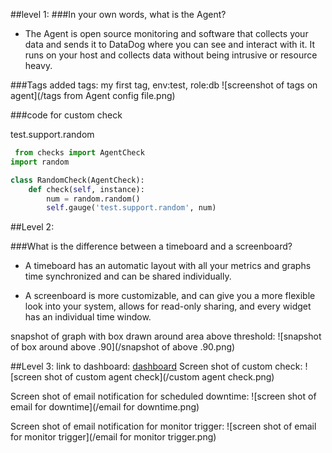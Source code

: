 ##level 1:
###In your own words, what is the Agent?

* The Agent is open source monitoring and software that collects your data and sends it to DataDog where you can see and interact with it. It runs on your host and collects data without being intrusive or resource heavy. 

###Tags added
tags: my first tag, env:test, role:db
![screenshot of tags on agent](/tags from Agent config file.png)

###code for custom check 

test.support.random 
```python
 from checks import AgentCheck
import random

class RandomCheck(AgentCheck):
	def check(self, instance):
		num = random.random()
		self.gauge('test.support.random', num)
```

##Level 2:

###What is the difference between a timeboard and a screenboard?
* A timeboard has an automatic layout with all your metrics and graphs time synchronized and can be shared individually. 

* A screenboard is more customizable, and can give you a more flexible look into your system, allows for read-only sharing, and every widget has an individual time window.

snapshot of graph with box drawn around area above threshold: 
![snapshot of box around above .90](/snapshot of above .90.png)

##Level 3:
link to dashboard:
[dashboard](https://p.datadoghq.com/sb/237636259-745aba0497)
Screen shot of custom check:
![screen shot of custom agent check](/custom agent check.png)

Screen shot of email notification for scheduled downtime:
![screen shot of email for downtime](/email for downtime.png)

Screen shot of email notification for monitor trigger:
![screen shot of email for monitor trigger](/email for monitor trigger.png)







